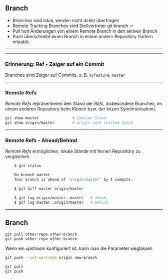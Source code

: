 
## Branch

 * Branches sind lokal, werden nicht direkt übertragen
 * Remote Tracking Branches sind Stellvertreter
    git branch -r
 * Pull holt Änderungen von einem Remote Branch in den aktiven Branch
 * Push überschreibt einen Branch in einem andern Repository
   (sofern erlaubt).

---

---

### Erinnerung: Ref - Zeiger auf ein Commit

Branches sind Zeiger auf Commits, z. B. `myfeature`, `master`


---

### Remote Refs

*Remote Refs* repräsentieren den Stand der *Refs*, insbesondere Branches,
im einem anderen Repository beim Klonen bzw. der letzen Synchronisation).

```bash
git show master               # lokaler Stand
git show origin/master        # origin nach letztem Synch
```


---

### Remote Refs - Ahead/Behind

*Remote Refs* ermöglichen, lokale Stände mit fernen Repository zu vergleichen.

```bash
    $ git status

    On branch master
    Your branch is ahead of 'origin/master' by 1 commits.

    $ git diff master origin/master

    $ git log origin/master..master   # ahead
    $ git log master..origin/master   # behind
```





---

## Branch

```bash
git pull other-repo other-branch
git push other-repo other-branch
```

Wenn ein *upstream* konfiguriert ist, kann man die Parameter weglassen

```bash
git push --set-upstream origin new-branch

git pull
git push
```


